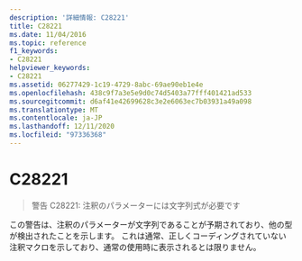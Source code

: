 ```yaml
---
description: '詳細情報: C28221'
title: C28221
ms.date: 11/04/2016
ms.topic: reference
f1_keywords:
- C28221
helpviewer_keywords:
- C28221
ms.assetid: 06277429-1c19-4729-8abc-69ae90eb1e4e
ms.openlocfilehash: 438c9f7a3e5e9d0c74d5403a77fff401421ad533
ms.sourcegitcommit: d6af41e42699628c3e2e6063ec7b03931a49a098
ms.translationtype: MT
ms.contentlocale: ja-JP
ms.lasthandoff: 12/11/2020
ms.locfileid: "97336368"
---
```

# <a name="c28221"></a>C28221

> 警告 C28221: 注釈のパラメーターには文字列式が必要です

この警告は、注釈のパラメーターが文字列であることが予期されており、他の型が検出されたことを示します。 これは通常、正しくコーディングされていない注釈マクロを示しており、通常の使用時に表示されるとは限りません。
